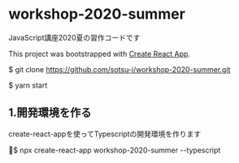 # workshop-2020-summer
JavaScript講座2020夏の習作コードです

This project was bootstrapped with [Create React App](https://github.com/facebook/create-react-app).

$ git clone https://github.com/sotsu-j/workshop-2020-summer.git

$ yarn start

## 1.開発環境を作る

create-react-appを使ってTypescriptの開発環境を作ります

$ npx create-react-app workshop-2020-summer --typescript